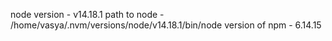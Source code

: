 node version - v14.18.1
path to node - /home/vasya/.nvm/versions/node/v14.18.1/bin/node
version of npm - 6.14.15
